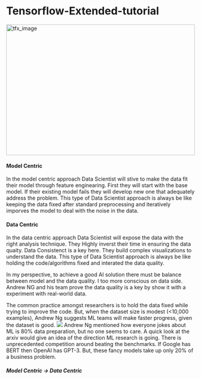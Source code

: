 # Tensorflow-Extended-tutorial
<img height="350" width='100%' src="https://www.tensorflow.org/site-assets/images/project-logos/tensorflow-extended-tfx-logo-social.png" alt='tfx_image'></img>

<h4>Model Centric</h4>
In the model centric approach Data Scientist will stive to make the data fit their model through feature enginearing. First they will start with the base model. If their existing model fails they will develop new one that adequately address the problem. 
This type of Data Scientist approach is always be like keeping the data fixed after standard preprocessing and iteratively imporves the model to deal with the noise in the data.

<h4>Data Centric</h4>
In the data centric approach Data Scientist will expose the data with the right analysis technique. They Highly inverst their time in ensuring the data quaity. Data Consistenct is a key here. They build complex visualizations to understand the data.
This type of Data Scientist approach is always be like holding the code/algorithms fixed and interated the data quality.

In  my perspective, to achieve a good AI solution there must be balance between model and the data quality. I too more conscious on data side.  Andrew NG and his team prove the data quality is a key by show it with a experiment with real-world data.

The common practice amongst researchers is to hold the data fixed while trying to improve the code. But, when the dataset size is modest (<10,000 examples), Andrew Ng suggests ML teams will make faster progress, given the dataset is good.
<img src="https://lh6.googleusercontent.com/3gH3JaNzlquzWvlJaCwyl7Ecb__-06NXAYHm8aRo5hpnhYJJ3smyGUfaOuvG8ukonzjZJRq-JWpB0Wu2SqR8_T6CmGT9k-2RDv2SwJGQ57CkjDjvBgO0av1VooCoPrqyElwQib_F"></img>
Andrew Ng mentioned how everyone jokes about ML is 80% data preparation, but no one seems to care. A quick look at the arxiv would give an idea of the direction ML research is going. There is unprecedented competition around beating the benchmarks. If Google has BERT then OpenAI has GPT-3. But, these fancy models take up only 20% of a business problem.

<h5>Model Centric -> Data Centric</h5>
